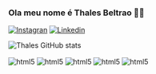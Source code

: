 ### Ola meu nome é Thales Beltrao 👨‍💻
[![Instagran](https://img.shields.io/badge/Instagram-E4405F?style=for-the-badge&logo=instagram&logoColor=white)](https://www.instagram.com/)
[![Linkedin](https://img.shields.io/badge/LinkedIn-0077B5?style=for-the-badge&logo=linkedin&logoColor=white)](https://www.linkedin.com/feed/)

![Thales GitHub stats](https://github-readme-stats.vercel.app/api?username=ThalesBeltrao&show_icons=true&theme=dracula)

<div style="display: inline">
<img align="center" alt="html5" src="https://img.shields.io/badge/Python-14354C?style=for-the-badge&logo=python&logoColor=white"/>
</div>

<div style="display: inline">
<img align="center" alt="html5" src="https://img.shields.io/badge/Django-092E20?style=for-the-badge&logo=django&logoColor=white" />
</div>

<div style="display:inline">
<img align="center" alt="html5" src="https://img.shields.io/badge/MySQL-00000F?style=for-the-badge&logo=mysql&logoColor=white"/>
</div>

<div style="display: inline">
<img align="center" alt="html5" src="https://img.shields.io/badge/HTML5-E34F26?style=for-the-badge&logo=html5&logoColor=white" />
</div>


<div style="display:inline">
<img align="center" alt="html5" src="https://img.shields.io/badge/CSS3-1572B6?style=for-the-badge&logo=css3&logoColor=white" />
</div>
